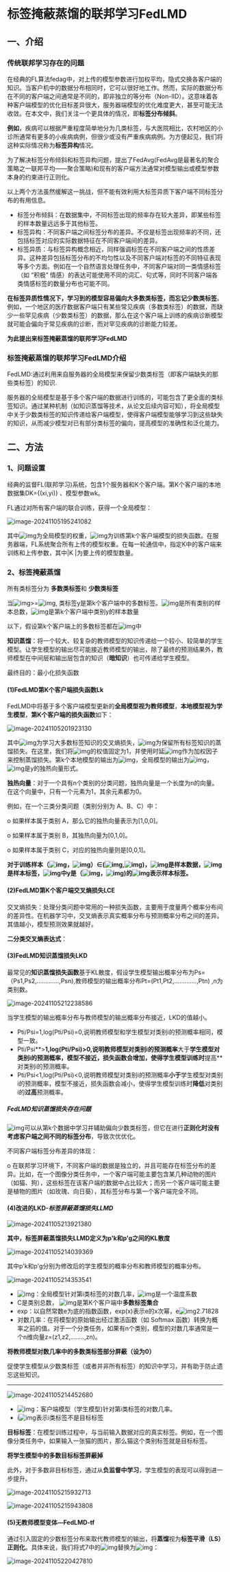 # 标签掩蔽蒸馏的联邦学习FedLMD

## 一、介绍

### 传统联邦学习存在的问题

在经典的FL算法fedag中，对上传的模型参数进行加权平均，隐式交换各客户端的知识。当客户机中的数据分布相同时，它可以很好地工作。然而，实际的数据分布在不同的客户端之间通常是不同的，即非独立的等分布（Non-IID）。这意味着各种客户端模型的优化目标差异很大，服务器端模型的优化难度更大，甚至可能无法收敛。在本文中，我们关注一个更具体的情况，即**标签分布倾斜**。

**例如**，疾病可以根据严重程度简单地分为几类标签，与大医院相比，农村地区的小诊所通常有更多的小疾病病例，但很少或没有严重疾病病例。为方便起见，我们将这种实际情况称为**标签异构**情况。



为了解决标签分布倾斜和标签异构问题，提出了FedAvg(FedAvg是最著名的聚合策略之一联邦平均——聚合策略)和现有的客户端方法通常对模型输出或模型参数本身的约束进行正则化。

以上两个方法虽然缓解这一挑战，但不能有效利用大标签异质下客户端不同标签分布的有用信息。

- 标签分布倾斜：在数据集中，不同标签出现的频率存在较大差异，即某些标签的样本数量远远多于其他标签。
- 标签异构：不同客户端之间标签分布的差异。不仅是标签出现频率的不同，还包括标签对应的实际数据特征在不同客户端间的差异。
- 标签异质：与标签异构概念相近，同样强调标签在不同客户端之间的性质差异。这种差异包括标签分布的不均匀性以及不同客户端对标签的不同特征表现等多个方面。例如在一个自然语言处理任务中，不同客户端对同一类情感标签（如 “积极” 情感）的表达可能使用不同的词汇、句式等，同时不同客户端各类情感标签的数量分布也可能不同。

**在标签异质性情况下，学习到的模型容易偏向大多数类标签，而忘记少数类标签**。例如，一个地区的医疗数据客户端只有某些常见疾病（多数类标签）的数据，而缺少一些罕见疾病（少数类标签）的数据，那么在这个客户端上训练的疾病诊断模型就可能会偏向于常见疾病的诊断，而对罕见疾病的诊断能力较差。

**为此提出来标签掩蔽蒸馏的联邦学习FedLMD**



### 标签掩蔽蒸馏的联邦学习FedLMD介绍

FedLMD:通过利用来自服务器的全局模型来保留少数类标签（即客户端缺失的那些类标签）的知识.

服务器的全局模型是基于多个客户端的数据进行训练的，可能包含了更全面的类标签知识。通过某种机制（如知识蒸馏等技术，从论文后续内容可知），将全局模型中关于少数类标签的知识传递给客户端模型，使得客户端模型能够学习到这些缺失的知识，从而减少模型对已有部分类标签的偏向，提高模型的准确性和泛化能力。



## 二、方法

### 1、问题设置

经典的监督FL(联邦学习)系统，包含1个服务器和K个客户端。第K个客户端的本地数据集DK={(xi,yi)} 、模型参数wk。

FL通过对所有客户端的联合训练，获得一个全局模型：

![image-20241105195241082](./assets/image-20241105195241082.png)



其中![img](file:///C:\Users\86188\AppData\Local\Temp\ksohtml44416\wps87.jpg)为全局模型的权重，![img](file:///C:\Users\86188\AppData\Local\Temp\ksohtml44416\wps88.jpg)为训练第k个客户端模型的损失函数。在服务器端，FL系统聚合所有上传的模型权重。在每一轮通信中，指定K中的客户端来训练和上传参数，其中|K |为要上传的模型数量。



### 2、标签掩蔽蒸馏

所有类标签分为 **多数类标签**和 **少数类标签**

当![img](file:///C:\Users\86188\AppData\Local\Temp\ksohtml44416\wps89.jpg)>=![img](file:///C:\Users\86188\AppData\Local\Temp\ksohtml44416\wps90.jpg), 类标签y是第k个客户端中的多数标签。![img](file:///C:\Users\86188\AppData\Local\Temp\ksohtml44416\wps91.jpg)是所有类别的样本总数，![img](file:///C:\Users\86188\AppData\Local\Temp\ksohtml44416\wps92.jpg)是第k个客户端中类别y的样本数量

以下，假设第k个客户端上的多数标签都在![img](file:///C:\Users\86188\AppData\Local\Temp\ksohtml44416\wps93.jpg)中

**知识蒸馏**：将一个较大、较复杂的教师模型的知识传递给一个较小、较简单的学生模型。让学生模型的输出尽可能接近教师模型的输出，除了最终的预测结果外，教师模型在中间层和输出层包含的知识（**暗知识**）也可传递给学生模型。

最终目的：最小化损失函数



#### (1)**FedLMD第K个客户端损失函数Lk**

FedLMD中将基于多个客户端模型更新的**全局模型视为教师模型**，**本地模型视为学生模型**，**第K个客户端的损失函数**如下：

![image-20241105201923130](assets\image-20241105201923130.png)

其中![img](file:///C:\Users\86188\AppData\Local\Temp\ksohtml44416\wps94.jpg)为学习大多数标签知识的交叉熵损失，![img](file:///C:\Users\86188\AppData\Local\Temp\ksohtml44416\wps95.jpg)为保留所有标签知识的蒸馏损失。在这里，我们将![img](file:///C:\Users\86188\AppData\Local\Temp\ksohtml44416\wps96.jpg)的权值固定为1，并使用时延![img](file:///C:\Users\86188\AppData\Local\Temp\ksohtml44416\wps97.jpg)作为加权因子来控制蒸馏损失。第k个本地模型的输出为![img](file:///C:\Users\86188\AppData\Local\Temp\ksohtml44416\wps98.jpg)，全局模型的输出为![img](file:///C:\Users\86188\AppData\Local\Temp\ksohtml44416\wps99.jpg)，![img](file:///C:\Users\86188\AppData\Local\Temp\ksohtml44416\wps100.jpg)是y的独热向量形式。

**独热向量**：对于一个具有n个类别的分类问题，独热向量是一个长度为n的向量。在这个向量中，只有一个元素为1，其余元素都为0。

例如，在一个三类分类问题（类别分别为 A、B、C）中：

o 如果样本属于类别 A，那么它的独热向量表示为[1,0,0]。

o 如果样本属于类别 B，其独热向量为[0,1,0]。

o 如果样本属于类别 C，对应的独热向量则是[0,0,1]。



**对于训练样本（![img](file:///C:\Users\86188\AppData\Local\Temp\ksohtml44416\wps105.jpg)，![img](file:///C:\Users\86188\AppData\Local\Temp\ksohtml44416\wps106.jpg)）∈(![img](file:///C:\Users\86188\AppData\Local\Temp\ksohtml44416\wps107.jpg),![img](file:///C:\Users\86188\AppData\Local\Temp\ksohtml44416\wps108.jpg))，![img](file:///C:\Users\86188\AppData\Local\Temp\ksohtml44416\wps110.jpg)是样本数据，![img](file:///C:\Users\86188\AppData\Local\Temp\ksohtml44416\wps111.jpg)是样本标签，![img](file:///C:\Users\86188\AppData\Local\Temp\ksohtml44416\wps109.jpg)中y是（![img](file:///C:\Users\86188\AppData\Local\Temp\ksohtml44416\wps105.jpg)，![img](file:///C:\Users\86188\AppData\Local\Temp\ksohtml44416\wps106.jpg))的![img](file:///C:\Users\86188\AppData\Local\Temp\ksohtml44416\wps112.jpg)表示样本标签。**



#### (2)FedLMD第K个客户端交叉熵损失LCE

交叉熵损失：处理分类问题中常用的一种损失函数，主要用于度量两个概率分布间的差异性。在机器学习中，交叉熵表示真实概率分布与预测概率分布之间的差异。其值越小，模型预测效果就越好。

**二分类交叉熵表达式**：



#### (3)FedLMD知识蒸馏损失LKD

最常见的**知识蒸馏损失函数**基于KL散度，假设学生模型输出概率分布为Ps=（Ps1,Ps2,.............,Psn),教师模型的输出概率分布Pt=(Pt1,Pt2,.............,Ptn) ,n为类别数。

![image-20241105212238586](assets\image-20241105212238586.png)

当学生模型的输出概率分布与教师模型的输出概率分布接近，LKD的值越小。

- Pti/Psi=1,log(Pti/Psi)=0,说明教师模型和学生模型对类别i的预测概率相同，模型一致。
- Pti/Psi**>**1,log(Pti/Psi)>0,说明教师模型对类别i的预测概率**大于**学生模型对类别i的预测概率，模型不接近，损失函数会增加，使得学生模型训练时**提高**对类别i的预测概率。
- Pti/Psi<1,log(Pti/Psi)<0,说明教师模型对类别i的预测概率**小于**学生模型对类别i的预测概率，模型不接近，损失函数会减小，使得学生模型训练时**降低**对类别i的**过高**预测概率。



##### FedLMD知识蒸馏损失存在问题

![img](file:///C:\Users\86188\AppData\Local\Temp\ksohtml44416\wps113.jpg)可以从第k个数据中学习并辅助偏向少数类标签，但它在进行**正则化时没有考虑客户端之间不同的标签分布**，导致次优优化。

不同客户端标签分布差异的体现：

o 在联邦学习环境下，不同客户端的数据是独立的，并且可能存在标签分布的差异。比如，在一个图像分类任务中，一个客户端可能主要包含某几种动物的图片（如猫、狗），这些标签在该客户端的数据中占比较大；而另一个客户端可能主要是植物的图片（如玫瑰、向日葵），其标签分布与第一个客户端完全不同。



#### (4)改进的LKD-***标签屏蔽蒸馏损失LLMD***

![image-20241105213921380](assets\image-20241105213921380.png)

**其中，标签屏蔽蒸馏损失LLMD定义为p'k和p'g之间的KL散度**

![image-20241105214039369](assets\image-20241105214039369.png)

其中p'k和p'g分别为修改后的学生模型的概率分布和教师模型的概率分布。

![image-20241105214353541](assets\image-20241105214353541.png)

- ![img](file:///C:\Users\86188\AppData\Local\Temp\ksohtml44416\wps114.jpg)：全局模型针对第i类标签的对数几率，![img](file:///C:\Users\86188\AppData\Local\Temp\ksohtml44416\wps115.jpg)是一个温度系数
- C是类别总数， ![img](file:///C:\Users\86188\AppData\Local\Temp\ksohtml44416\wps116.jpg)是第K个客户端中**多数标签集合**
- exp：以自然常数e为底的指数函数，exp(x)表示e的x次幂，e![img](file:///C:\Users\86188\AppData\Local\Temp\ksohtml44416\wps117.jpg)2.71828
- 对数几率：在将模型的原始输出经过激活函数（如 Softmax 函数）转换为概率之前的值。对于一个分类任务，如果有n个类别，模型的对数几率通常是一个n维向量z=(z1,z2,........,zn)。

**将教师模型对数几率中的多数类标签部分屏蔽（设为0）**

促使学生模型从少数类标签（或者并非所有标签）的知识中学习，并有助于防止遗忘这些知识。

------

![image-20241105214452680](assets\image-20241105214452680.png)

- ![img](file:///C:\Users\86188\AppData\Local\Temp\ksohtml44416\wps118.jpg)：客户端模型（学生模型)针对第i类标签的对数几率。
- i![img](file:///C:\Users\86188\AppData\Local\Temp\ksohtml44416\wps119.jpg)表示i类标签不是目标标签

**目标标签**：在模型训练过程中，与当前输入数据对应的真实标签。例如，在一个图像分类任务中，如果输入一张猫的图片，那么猫这个类别标签就是目标标签。

**将学生模型中的多数目标标签屏蔽掉**

此外，对于多数非目标标签，通过从**负监督中学习**，学生模型的表现可以得到进一步提升。

![image-20241105215932713](assets\image-20241105215932713.png)



![image-20241105215943808](assets\image-20241105215943808.png)

#### (5)无教师模型变体—FedLMD-tf

通过引入固定的少数标签分布来取代教师模型的输出，将**蒸馏**视为**标签平滑（LS）正则化**。具体来说，我们将式7中的![img](file:///C:\Users\86188\AppData\Local\Temp\ksohtml44416\wps120.jpg)替换为![img](file:///C:\Users\86188\AppData\Local\Temp\ksohtml44416\wps121.jpg)：

![image-20241105220427810](assets\image-20241105220427810.png)
